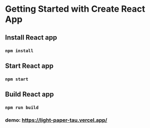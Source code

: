 # Getting Started with Create React App

## Install React app

### `npm install`

## Start React app

### `npm start`

## Build React app

### `npm run build`

### demo: https://light-paper-tau.vercel.app/